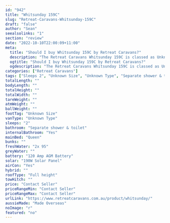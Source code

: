 ```yaml
---
id: "942"
title: "Whitsunday 159C"
slug: "Retreat-Caravans-Whitsunday-159C"
draft: "false"
author: "Sean"
seealsolinks: "1"
section: "review"
date: "2022-10-10T22:00:09+11:00"
meta:
  title: "Should I buy Whitsunday 159C by Retreat Caravans?"
  description: "The Retreat Caravans Whitsunday 159C is classed as Unknown Type, and sleeps 2 people. It is Made Overseas and comes in at Unknown Size. It generally has Separate shower & toilet."
  ogtitle: "Should I buy Whitsunday 159C by Retreat Caravans?"
  ogdescription: "The Retreat Caravans Whitsunday 159C is classed as Unknown Type, and sleeps 2 people. It is Made Overseas and comes in at Unknown Size. It generally has Separate shower & toilet."
categories: ["Retreat Caravans"]
tags: ["Sleeps 2", "Unknown Size", "Unknown Type", "Separate shower & toilet", "Full height", "Price Unknown", "Made Overseas"]
totalLength: ""
bodyLength: ""
totalHeight: ""
totalWidth: ""
tareWeight: ""
atmWeight: ""
ballWeight: ""
footTag: "Unknown Size"
vanType: "Unknown Type"
sleeps: "2"
bathroom: "Separate shower & toilet"
internalBathroom: "Yes"
mainBed: "Queen"
bunks: ""
freshWater: "2x 95"
greyWater: ""
battery: "120 Amp AGM Battery"
solar: "190W Solar Panel"
airCon: "Yes"
hybrid: ""
roofType: "Full height"
towHitch: ""
price: "Contact Seller"
priceRangeMin: "Contact Seller"
priceRangeMax: "Contact Seller"
urlLink: "https://www.retreatcaravans.com.au/product/whitsunday/"
aussieMade: "Made Overseas"
noImage: "r"
featured: "no"
---
```

